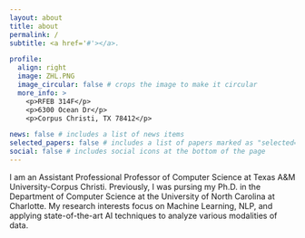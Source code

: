 ```yaml
---
layout: about
title: about
permalink: /
subtitle: <a href='#'></a>.

profile:
  align: right
  image: ZHL.PNG
  image_circular: false # crops the image to make it circular
  more_info: >
    <p>RFEB 314F</p>
    <p>6300 Ocean Dr</p>
    <p>Corpus Christi, TX 78412</p>

news: false # includes a list of news items
selected_papers: false # includes a list of papers marked as "selected={true}"
social: false # includes social icons at the bottom of the page
---
```


I am an Assistant Professional Professor of Computer Science at Texas A&M University-Corpus Christi. Previously, I was pursing my Ph.D. in the Department of Computer Science at the University of North Carolina at Charlotte. My research interests focus on Machine Learning, NLP, and applying state-of-the-art AI techniques to analyze various modalities of data.
